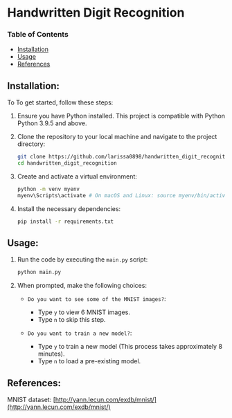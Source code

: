 # Handwritten Digit Recognition

### Table of Contents
- [Installation](#installation)
- [Usage](#usage)
- [References](#references)

## Installation: 
To To get started, follow these steps:

1. Ensure you have Python installed. This project is compatible with Python Python 3.9.5 and above.

2. Clone the repository to your local machine and navigate to the project directory:
    ```bash
    git clone https://github.com/larissa0898/handwritten_digit_recognition.git
    cd handwritten_digit_recognition
    ```

3. Create and activate a virtual environment:
    ```bash
    python -m venv myenv
    myenv\Scripts\activate # On macOS and Linux: source myenv/bin/activate
    ```

4. Install the necessary dependencies:
    ```bash
    pip install -r requirements.txt
    ```

## Usage: 

1. Run the code by executing the `main.py` script:
    ```bash
    python main.py
    ```
2. When prompted, make the following choices:

    - `Do you want to see some of the MNIST images?`:
        - Type `y` to view 6 MNIST images.
        - Type `n` to skip this step.

    - `Do you want to train a new model?`:
        - Type `y` to train a new model (This process takes approximately 8 minutes).
        - Type `n` to load a pre-existing model.

## References:
MNIST dataset: [http://yann.lecun.com/exdb/mnist/](http://yann.lecun.com/exdb/mnist/)